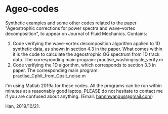 # Ageo-codes
Synthetic examples and some other codes related to the paper "Ageostrophic corrections for power spectra and wave–vortex decomposition", to appear on Journal of Fluid Mechanics. 
Contains: 
1) Code verifying the wave-vortex decomposition algorithm applied to 1D synthetic data, as shown in section 4.3 in the paper. What comes within it is the code to calculate the ageostrophic QG spectrum from 1D track data. 
The corresponding main program: practise_washingcycle_verify.m
2) Code verifying the 1D algorithm, which corresponds to section 3.3 in paper.
The corresponding main program: practise_Cphit_from_Cpsit_noise.m

I'm using Matlab 2019a for these codes. All the programs can be run within minutes at a reasonably good laptop. 
PLEASE do not hesitate to contact me if you are confused about anything. (Email: hannnwangus@gmail.com)

Han, 2019/10/21.


